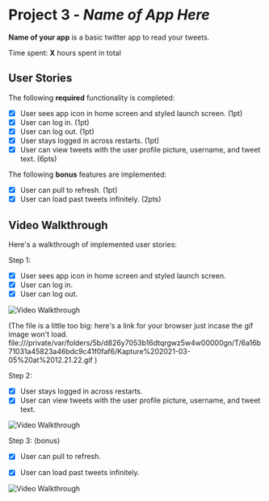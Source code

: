 # Project 3 - *Name of App Here*

**Name of your app** is a basic twitter app to read your tweets.

Time spent: **X** hours spent in total

## User Stories

The following **required** functionality is completed:

- [x] User sees app icon in home screen and styled launch screen. (1pt)
- [x] User can log in. (1pt)
- [x] User can log out. (1pt)
- [x] User stays logged in across restarts. (1pt)
- [x] User can view tweets with the user profile picture, username, and tweet text. (6pts)

The following **bonus** features are implemented:

- [x] User can pull to refresh. (1pt)
- [x] User can load past tweets infinitely. (2pts)

## Video Walkthrough

Here's a walkthrough of implemented user stories:

Step 1:
- [x] User sees app icon in home screen and styled launch screen.
- [x] User can log in.
- [x] User can log out.

<img src='https://github.com/xulinxi/Twitter-iOS-App/blob/c7d4603923972efc3541c845bcc84026dd6fe793/Twitter-iOS-Step1.gif' width='' alt='Video Walkthrough' />

(The file is a little too big: here's a link for your browser just incase the gif image won't load.
file:///private/var/folders/5b/d826y7053b16dtqrgwz5w4w00000gn/T/6a16b71031a45823a46bdc9c41f0faf6/Kapture%202021-03-05%20at%2012.21.22.gif )


Step 2:
- [x] User stays logged in across restarts.
- [x] User can view tweets with the user profile picture, username, and tweet text.

<img src='http://i.imgur.com/link/to/your/gif/file.gif' title='Video Walkthrough' width='' alt='Video Walkthrough' />

Step 3: (bonus)
- [x] User can pull to refresh. 
- [x] User can load past tweets infinitely. 


<img src='http://i.imgur.com/link/to/your/gif/file.gif' title='Video Walkthrough' width='' alt='Video Walkthrough' />


